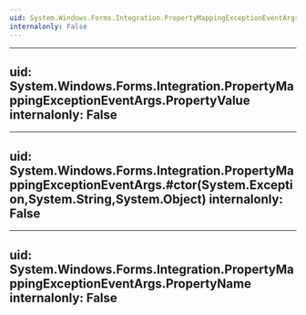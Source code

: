 ```yaml
---
uid: System.Windows.Forms.Integration.PropertyMappingExceptionEventArgs
internalonly: False
---
```


---
uid: System.Windows.Forms.Integration.PropertyMappingExceptionEventArgs.PropertyValue
internalonly: False
---

---
uid: System.Windows.Forms.Integration.PropertyMappingExceptionEventArgs.#ctor(System.Exception,System.String,System.Object)
internalonly: False
---

---
uid: System.Windows.Forms.Integration.PropertyMappingExceptionEventArgs.PropertyName
internalonly: False
---
